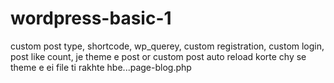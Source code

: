 # wordpress-basic-1
custom post type, shortcode, wp_querey, custom registration, custom login, post like count, 
je theme e post or custom post auto reload korte chy se theme e ei file ti rakhte hbe...page-blog.php 
